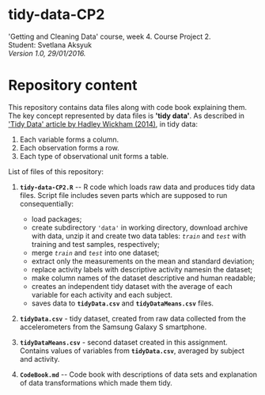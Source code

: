 # tidy-data-CP2
'Getting and Cleaning Data' course, week 4. Course Project 2.  
Student: Svetlana Aksyuk  
*Version 1.0, 29/01/2016.*

# Repository content
This repository contains data files along with code book explaining them. The key concept represented by data files is **'tidy data'**. As described in ['Tidy Data' article by Hadley Wickham (2014)](http://www.jstatsoft.org/article/view/v059i10/v59i10.pdf), in tidy data:  
1. Each variable forms a column.  
2. Each observation forms a row.  
3. Each type of observational unit forms a table.  
  
List of files of this repository:  
  
1. **`tidy-data-CP2.R`** -- R code which loads raw data and produces tidy data 
files. Script file includes seven parts which are supposed to run consequentially:  
   * load packages;  
   * create subdirectory `'data'` in working directory, download archive with data, unzip it and create two data tables: *`train`* and *`test`* with training and test samples, respectively;  
   * merge *`train`* and *`test`* into one dataset;  
   * extract only the measurements on the mean and standard deviation;
   * replace activity labels with descriptive activity namesin the dataset;  
   * make column names of the dataset descriptive and human readable;  
   * creates an independent tidy dataset with the average of each variable for each activity and each subject.  
   * saves data to **`tidyData.csv`** and **`tidyDataMeans.csv`** files.  
  
2. **`tidyData.csv`** - tidy dataset, created from raw data collected from the accelerometers from the Samsung Galaxy S smartphone.  
  
3. **`tidyDataMeans.csv`** - second dataset created in this assignment. Contains values of variables from **`tidyData.csv`**, averaged by subject and activity.  

4. **`CodeBook.md`** -- Code book with descriptions of data sets and explanation of data transformations which made them tidy.